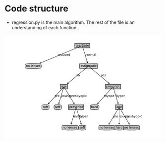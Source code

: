 # Code structure

* regression.py is the main algorithm. The rest of the file is an understanding of each function.

![image](https://github.com/juechen-zzz/Machine-Learning/blob/master/%E5%86%B3%E7%AD%96%E6%A0%91/Rendering.jpg)

